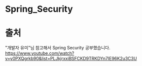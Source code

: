 # Spring_Security

# 출처
"개발자 유미"님 참고해서 Spring Security 공부했습니다.
https://www.youtube.com/watch?v=y0PXQgrkb90&list=PLJkjrxxiBSFCKD9TRKDYn7IE96K2u3C3U
